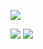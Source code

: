 ![](http://github-profile-summary-cards.vercel.app/api/cards/profile-details?username=holengine&theme=github_dark)

![](http://github-profile-summary-cards.vercel.app/api/cards/most-commit-language?username=holengine&theme=github_dark) 
![](http://github-profile-summary-cards.vercel.app/api/cards/stats?username=holengine&theme=github_dark) 

